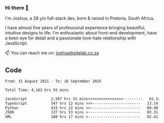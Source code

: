 ### Hi there 👋

I'm Joshua, a 28 y/o full-stack dev, born & raised in Pretoria, South Africa. 

I have almost five years of professional experience bringing beautiful, intuitive designs to life. I'm enthusiastic about front-end development, have a keen eye for detail and a passionate love-hate relationship with JavaScript.

📫 You can reach me on: joshua@sitelab.co.za

## **Code**

<!--START_SECTION:waka-->

```txt
From: 31 August 2021 - To: 16 September 2025

Total Time: 4,163 hrs 55 mins

JavaScript           2,587 hrs 32 mins>>>>>>>>>>>>>>>>---------   62.14 %
TypeScript           547 hrs 12 mins >>>----------------------   13.14 %
Python               415 hrs 22 mins >>-----------------------   09.98 %
JSON                 137 hrs 53 mins >------------------------   03.31 %
XML                  100 hrs 17 mins >------------------------   02.41 %
```

<!--END_SECTION:waka-->
